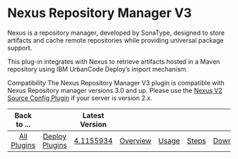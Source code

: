 
# Nexus Repository Manager V3

Nexus is a repository manager, developed by SonaType, designed to store artifacts and cache remote repositories while providing universal package support.

This plug-in integrates with Nexus to retrieve artifacts hosted in a Maven repository using IBM UrbanCode Deploy’s import mechanism.

Compatibility The Nexus Repository Manager V3 plugin is compatible with Nexus Repository manager versions 3.0 and up. Please use the [Nexus V2 Source Config Plugin](https://urbancode.github.io/IBM-UCx-PLUGIN-DOCS/UCD/nexus-source-config/) if your server is version 2.x.


|Back to ...||Latest Version|||||
| :---: | :---: | :---: | :---: | :---: | :---: | :---: |
|[All Plugins](../../index.md)|[Deploy Plugins](../README.md)|[4.1155934](https://raw.githubusercontent.com/UrbanCode/IBM-UCD-PLUGINS/main/files/sourceconfig-nexus-v3/ucd-sourceconfig-nexus-v3-4.1155934.zip)|[Overview](overview.md)|[Usage](usage.md)|[Steps](steps.md)|[Downloads](downloads.md)|

